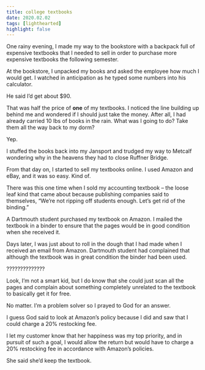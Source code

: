 ```yaml
---
title: college textbooks
date: 2020.02.02
tags: [lighthearted]
highlight: false
---
```


One rainy evening, I made my way to the bookstore with a backpack full of expensive textbooks that I needed to sell in order to purchase more expensive textbooks the following semester.

At the bookstore, I unpacked my books and asked the employee how much I would get. I watched in anticipation as he typed some numbers into his calculator.

He said I’d get about $90.

That was half the price of **one** of my textbooks. I noticed the line building up behind me and wondered if I should just take the money. After all, I had already carried 10 lbs of books in the rain. What was I going to do? Take them all the way back to my dorm?

Yep.

I stuffed the books back into my Jansport and trudged my way to Metcalf wondering why in the heavens they had to close Ruffner Bridge.

From that day on, I started to sell my textbooks online. I used Amazon and eBay, and it was so easy. Kind of.

There was this one time when I sold my accounting textbook – the loose leaf kind that came about because publishing companies said to themselves, “We’re not ripping off students enough. Let’s get rid of the binding.”

A Dartmouth student purchased my textbook on Amazon. I mailed the textbook in a binder to ensure that the pages would be in good condition when she received it.

Days later, I was just about to roll in the dough that I had made when I received an email from Amazon. Dartmouth student had complained that although the textbook was in great condition the binder had been used.

??????????????

Look, I’m not a smart kid, but I do know that she could just scan all the pages and complain about something completely unrelated to the textbook to basically get it for free.

No matter. I’m a problem solver so I prayed to God for an answer.

I guess God said to look at Amazon’s policy because I did and saw that I could charge a 20% restocking fee.

I let my customer know that her happiness was my top priority, and in pursuit of such a goal, I would allow the return but would have to charge a 20% restocking fee in accordance with Amazon’s policies.

She said she’d keep the textbook.